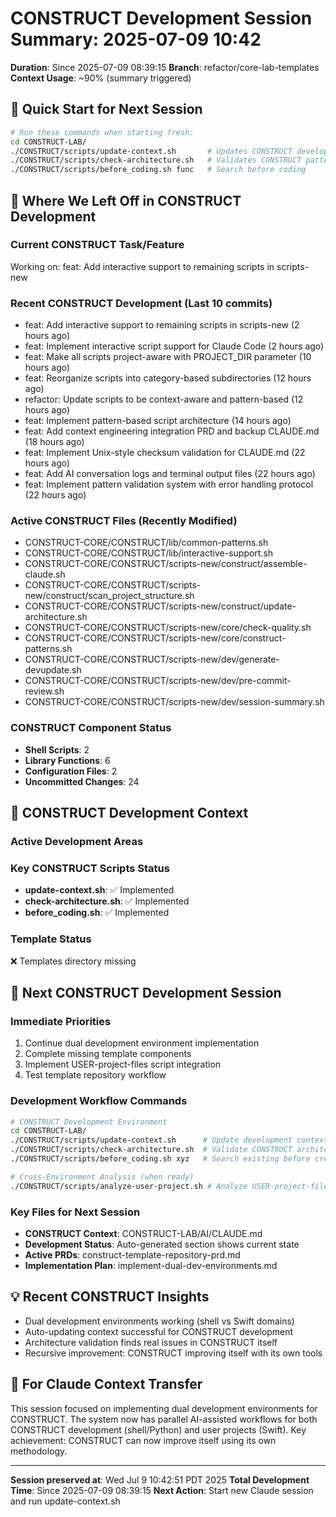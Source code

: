 # CONSTRUCT Development Session Summary: 2025-07-09 10:42
**Duration**: Since 2025-07-09 08:39:15
**Branch**: refactor/core-lab-templates
**Context Usage**: ~90% (summary triggered)

## 🎯 Quick Start for Next Session
```bash
# Run these commands when starting fresh:
cd CONSTRUCT-LAB/
./CONSTRUCT/scripts/update-context.sh       # Updates CONSTRUCT development context
./CONSTRUCT/scripts/check-architecture.sh   # Validates CONSTRUCT patterns
./CONSTRUCT/scripts/before_coding.sh func   # Search before coding
```

## 📍 Where We Left Off in CONSTRUCT Development

### Current CONSTRUCT Task/Feature
Working on: feat: Add interactive support to remaining scripts in scripts-new

### Recent CONSTRUCT Development (Last 10 commits)
- feat: Add interactive support to remaining scripts in scripts-new (2 hours ago)
- feat: Implement interactive script support for Claude Code (2 hours ago)
- feat: Make all scripts project-aware with PROJECT_DIR parameter (10 hours ago)
- feat: Reorganize scripts into category-based subdirectories (12 hours ago)
- refactor: Update scripts to be context-aware and pattern-based (12 hours ago)
- feat: Implement pattern-based script architecture (14 hours ago)
- feat: Add context engineering integration PRD and backup CLAUDE.md (18 hours ago)
- feat: Implement Unix-style checksum validation for CLAUDE.md (22 hours ago)
- feat: Add AI conversation logs and terminal output files (22 hours ago)
- feat: Implement pattern validation system with error handling protocol (22 hours ago)

### Active CONSTRUCT Files (Recently Modified)
- CONSTRUCT-CORE/CONSTRUCT/lib/common-patterns.sh
- CONSTRUCT-CORE/CONSTRUCT/lib/interactive-support.sh
- CONSTRUCT-CORE/CONSTRUCT/scripts-new/construct/assemble-claude.sh
- CONSTRUCT-CORE/CONSTRUCT/scripts-new/construct/scan_project_structure.sh
- CONSTRUCT-CORE/CONSTRUCT/scripts-new/construct/update-architecture.sh
- CONSTRUCT-CORE/CONSTRUCT/scripts-new/core/check-quality.sh
- CONSTRUCT-CORE/CONSTRUCT/scripts-new/core/construct-patterns.sh
- CONSTRUCT-CORE/CONSTRUCT/scripts-new/dev/generate-devupdate.sh
- CONSTRUCT-CORE/CONSTRUCT/scripts-new/dev/pre-commit-review.sh
- CONSTRUCT-CORE/CONSTRUCT/scripts-new/dev/session-summary.sh

### CONSTRUCT Component Status
- **Shell Scripts**:        2
- **Library Functions**:        6
- **Configuration Files**:        2
- **Uncommitted Changes**:       24

## 🔧 CONSTRUCT Development Context

### Active Development Areas


### Key CONSTRUCT Scripts Status
- **update-context.sh**: ✅ Implemented
- **check-architecture.sh**: ✅ Implemented
- **before_coding.sh**: ✅ Implemented

### Template Status
❌ Templates directory missing

## 🚀 Next CONSTRUCT Development Session

### Immediate Priorities
1. Continue dual development environment implementation
2. Complete missing template components
3. Implement USER-project-files script integration
4. Test template repository workflow

### Development Workflow Commands
```bash
# CONSTRUCT Development Environment
cd CONSTRUCT-LAB/
./CONSTRUCT/scripts/update-context.sh      # Update development context
./CONSTRUCT/scripts/check-architecture.sh  # Validate CONSTRUCT architecture
./CONSTRUCT/scripts/before_coding.sh xyz   # Search existing before creating

# Cross-Environment Analysis (when ready)
./CONSTRUCT/scripts/analyze-user-project.sh # Analyze USER-project-files patterns
```

### Key Files for Next Session
- **CONSTRUCT Context**: CONSTRUCT-LAB/AI/CLAUDE.md
- **Development Status**: Auto-generated section shows current state
- **Active PRDs**: construct-template-repository-prd.md
- **Implementation Plan**: implement-dual-dev-environments.md

## 💡 Recent CONSTRUCT Insights
- Dual development environments working (shell vs Swift domains)
- Auto-updating context successful for CONSTRUCT development
- Architecture validation finds real issues in CONSTRUCT itself
- Recursive improvement: CONSTRUCT improving itself with its own tools

## 🤖 For Claude Context Transfer
This session focused on implementing dual development environments for CONSTRUCT. The system now has parallel AI-assisted workflows for both CONSTRUCT development (shell/Python) and user projects (Swift). Key achievement: CONSTRUCT can now improve itself using its own methodology.

---
**Session preserved at**: Wed Jul  9 10:42:51 PDT 2025
**Total Development Time**: Since 2025-07-09 08:39:15
**Next Action**: Start new Claude session and run update-context.sh
